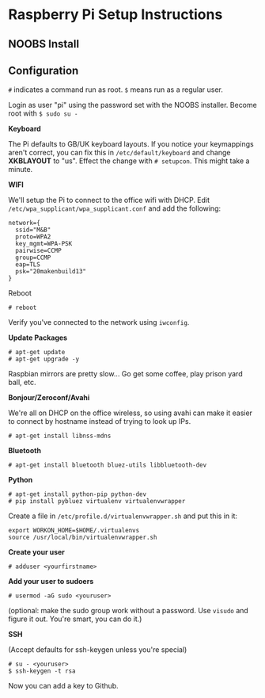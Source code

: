 Raspberry Pi Setup Instructions
===============================

NOOBS Install
-------------

Configuration
-------------
`#` indicates a command run as root. `$` means run as a regular user. 

Login as user "pi" using the password set with the NOOBS installer. Become root with `$ sudo su -`

**Keyboard**

The Pi defaults to GB/UK keyboard layouts. If you notice your keymappings aren't correct, you can fix this in `/etc/default/keyboard` and change **XKBLAYOUT** to "us". Effect the change with `# setupcon`. This might take a minute. 

 
**WIFI**

We'll setup the Pi to connect to the office wifi with DHCP. Edit `/etc/wpa_supplicant/wpa_supplicant.conf` and add the following:

```
network={
  ssid="M&B"
  proto=WPA2
  key_mgmt=WPA-PSK
  pairwise=CCMP
  group=CCMP
  eap=TLS
  psk="20makenbuild13"
}
```

Reboot

`# reboot`


Verify you've connected to the network using `iwconfig`. 

**Update Packages**

```
# apt-get update
# apt-get upgrade -y
```

Raspbian mirrors are pretty slow... Go get some coffee, play prison yard ball, etc. 



**Bonjour/Zeroconf/Avahi**

We're all on DHCP on the office wireless, so using avahi can make it easier to connect by hostname instead of trying to look up IPs. 

```
# apt-get install libnss-mdns
```

**Bluetooth**

```
# apt-get install bluetooth bluez-utils libbluetooth-dev
```

**Python**

```
# apt-get install python-pip python-dev 
# pip install pybluez virtualenv virtualenvwrapper
```

Create a file in `/etc/profile.d/virtualenvwrapper.sh` and put this in it:

```
export WORKON_HOME=$HOME/.virtualenvs
source /usr/local/bin/virtualenvwrapper.sh
```

**Create your user**

```
# adduser <yourfirstname>
```

**Add your user to sudoers**

```
# usermod -aG sudo <youruser>
```

(optional: make the sudo group work without a password. Use `visudo` and figure it out. You're smart, you can do it.)

**SSH**

(Accept defaults for ssh-keygen unless you're special)

```
# su - <youruser>
$ ssh-keygen -t rsa
```

Now you can add a key to Github. 
